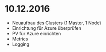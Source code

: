 # 10.12.2016

- Neuaufbau des Clusters (1 Master, 1 Node)
- Einrichtung für Azure überprüfen
- PV für Azure einrichten
- Metrics
- Logging
